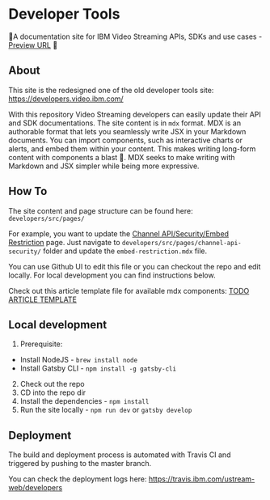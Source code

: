 # Developer Tools
:construction:A documentation site for IBM Video Streaming APIs, SDKs and use cases - [Preview URL](https://pages.github.ibm.com/ustream-web/developers/) :construction:

## About
This site is the redesigned one of the old developer tools site: https://developers.video.ibm.com/

With this repository Video Streaming developers can easily update their API and SDK documentations.
The site content is in `mdx` format.
MDX is an authorable format that lets you seamlessly write JSX in your Markdown documents. You can import components, such as interactive charts or alerts, and embed them within your content. This makes writing long-form content with components a blast 🚀. MDX seeks to make writing with Markdown and JSX simpler while being more expressive.

## How To
The site content and page structure can be found here: `developers/src/pages/`

For example, you want to update the [Channel API/Security/Embed Restriction](https://pages.github.ibm.com/ustream-web/developers/channel-api-security/embed-restriction) page. Just navigate to `developers/src/pages/channel-api-security/` folder and update the `embed-restriction.mdx` file.

You can use Github UI to edit this file or you can checkout the repo and edit locally.
For local development you can find instructions below.

Check out this article template file for available mdx components: [TODO ARTICLE TEMPLATE](https://github.ibm.com/ustream-web/developers/src/pages)


## Local development
1. Prerequisite: 
  - Install NodeJS - `brew install node`
  - Install Gatsby CLI - `npm install -g gatsby-cli`

2. Check out the repo
3. CD into the repo dir
4. Install the dependencies - `npm install`
5. Run the site locally - `npm run dev` or `gatsby develop`


## Deployment
The build and deployment process is automated with Travis CI and triggered by pushing to the master branch.

You can check the deployment logs here: https://travis.ibm.com/ustream-web/developers
